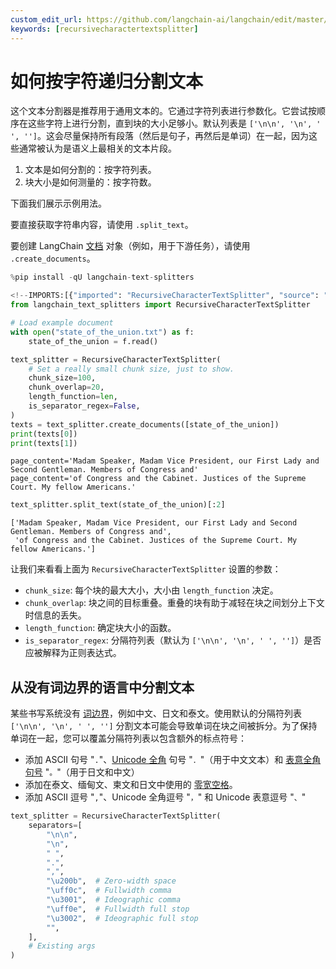 ```yaml
---
custom_edit_url: https://github.com/langchain-ai/langchain/edit/master/docs/docs/how_to/recursive_text_splitter.ipynb
keywords: [recursivecharactertextsplitter]
---
```

# 如何按字符递归分割文本

这个文本分割器是推荐用于通用文本的。它通过字符列表进行参数化。它尝试按顺序在这些字符上进行分割，直到块的大小足够小。默认列表是 `['\n\n', '\n', ' ', '']`。这会尽量保持所有段落（然后是句子，再然后是单词）在一起，因为这些通常被认为是语义上最相关的文本片段。

1. 文本是如何分割的：按字符列表。
2. 块大小是如何测量的：按字符数。

下面我们展示示例用法。

要直接获取字符串内容，请使用 `.split_text`。

要创建 LangChain [文档](https://python.langchain.com/api_reference/core/documents/langchain_core.documents.base.Document.html) 对象（例如，用于下游任务），请使用 `.create_documents`。


```python
%pip install -qU langchain-text-splitters
```


```python
<!--IMPORTS:[{"imported": "RecursiveCharacterTextSplitter", "source": "langchain_text_splitters", "docs": "https://python.langchain.com/api_reference/text_splitters/character/langchain_text_splitters.character.RecursiveCharacterTextSplitter.html", "title": "How to recursively split text by characters"}]-->
from langchain_text_splitters import RecursiveCharacterTextSplitter

# Load example document
with open("state_of_the_union.txt") as f:
    state_of_the_union = f.read()

text_splitter = RecursiveCharacterTextSplitter(
    # Set a really small chunk size, just to show.
    chunk_size=100,
    chunk_overlap=20,
    length_function=len,
    is_separator_regex=False,
)
texts = text_splitter.create_documents([state_of_the_union])
print(texts[0])
print(texts[1])
```
```output
page_content='Madam Speaker, Madam Vice President, our First Lady and Second Gentleman. Members of Congress and'
page_content='of Congress and the Cabinet. Justices of the Supreme Court. My fellow Americans.'
```

```python
text_splitter.split_text(state_of_the_union)[:2]
```



```output
['Madam Speaker, Madam Vice President, our First Lady and Second Gentleman. Members of Congress and',
 'of Congress and the Cabinet. Justices of the Supreme Court. My fellow Americans.']
```


让我们来看看上面为 `RecursiveCharacterTextSplitter` 设置的参数：
- `chunk_size`: 每个块的最大大小，大小由 `length_function` 决定。
- `chunk_overlap`: 块之间的目标重叠。重叠的块有助于减轻在块之间划分上下文时信息的丢失。
- `length_function`: 确定块大小的函数。
- `is_separator_regex`: 分隔符列表（默认为 `['\n\n', '\n', ' ', '']`）是否应被解释为正则表达式。

## 从没有词边界的语言中分割文本

某些书写系统没有 [词边界](https://en.wikipedia.org/wiki/Category:Writing_systems_without_word_boundaries)，例如中文、日文和泰文。使用默认的分隔符列表 `['\n\n', '\n', ' ', '']` 分割文本可能会导致单词在块之间被拆分。为了保持单词在一起，您可以覆盖分隔符列表以包含额外的标点符号：

* 添加 ASCII 句号 "`.`"、[Unicode 全角](https://en.wikipedia.org/wiki/Halfwidth_and_Fullwidth_Forms_(Unicode_block)) 句号 "`．`"（用于中文文本）和 [表意全角句号](https://en.wikipedia.org/wiki/CJK_Symbols_and_Punctuation) "`。`"（用于日文和中文）
* 添加在泰文、缅甸文、柬文和日文中使用的 [零宽空格](https://en.wikipedia.org/wiki/Zero-width_space)。
* 添加 ASCII 逗号 "`,`"、Unicode 全角逗号 "`，`" 和 Unicode 表意逗号 "`、`"


```python
text_splitter = RecursiveCharacterTextSplitter(
    separators=[
        "\n\n",
        "\n",
        " ",
        ".",
        ",",
        "\u200b",  # Zero-width space
        "\uff0c",  # Fullwidth comma
        "\u3001",  # Ideographic comma
        "\uff0e",  # Fullwidth full stop
        "\u3002",  # Ideographic full stop
        "",
    ],
    # Existing args
)
```
